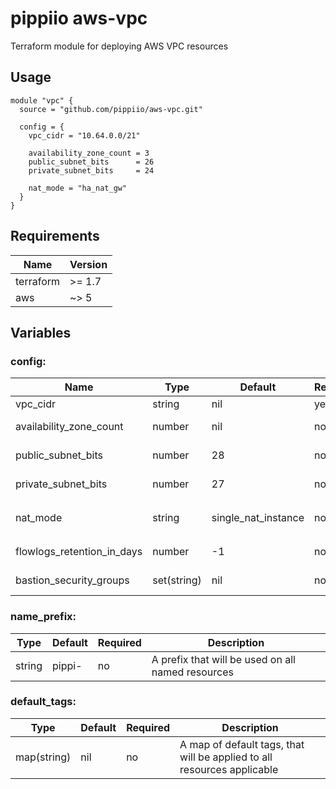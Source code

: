 # pippiio aws-vpc
Terraform module for deploying AWS VPC resources

## Usage
```hcl
module "vpc" {
  source = "github.com/pippiio/aws-vpc.git"

  config = {
    vpc_cidr = "10.64.0.0/21"

    availability_zone_count = 3
    public_subnet_bits      = 26
    private_subnet_bits     = 24

    nat_mode = "ha_nat_gw"
  }
}
```

## Requirements
|Name     |Version |
|---------|--------|
|terraform|>= 1.7  |
|aws      |~> 5    |


## Variables
### config:
|Name                      |Type       |Default            |Required|Description|
|--------------------------|-----------|-------------------|--------|-----------|
|vpc_cidr                  |string     |nil                |yes     |Cidr range for VPC|
|availability_zone_count   |number     |nil                |no      |Count of availability zones to use|
|public_subnet_bits        |number     |28                 |no      |Count of bits in the public subnet|
|private_subnet_bits       |number     |27                 |no      |Count of bits in the private subnet|
|nat_mode                  |string     |single_nat_instance|no      |Natgateway mode `single_nat_instance` or `ha_nat_gw`|
|flowlogs_retention_in_days|number     |-1                 |no      |Retention in days for flowlogs|
|bastion_security_groups   |set(string)|nil                |no      |Security group ID's for bastion|

### name_prefix:
|Type        |Default|Required|Description|
|------------|-------|--------|-----------|
|string      |pippi- |no      |A prefix that will be used on all named resources|

### default_tags:
|Type        |Default|Required|Description|
|------------|-------|--------|-----------|
|map(string) |nil    |no      |A map of default tags, that will be applied to all resources applicable|

